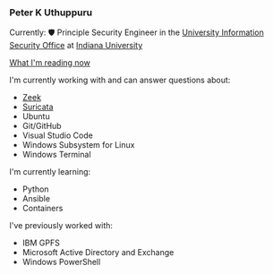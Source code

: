 ### Peter K Uthuppuru

Currently: :shield: Principle Security Engineer in the [University Information Security Office] at [Indiana University]

[What I'm reading now](reading.md)

I'm currently working with and can answer questions about:

* [Zeek](https://zeek.org)
* [Suricata](https://suricata.io)
* Ubuntu
* Git/GitHub
* Visual Studio Code
* Windows Subsystem for Linux
* Windows Terminal

I'm currently learning:

* Python
* Ansible
* Containers

I've previously worked with:

* IBM GPFS
* Microsoft Active Directory and Exchange
* Windows PowerShell

[University Information Security Office]: https://informationsecurity.iu.edu/ "Indiana University University Information Security Office"
[Indiana University]: https://www.iu.edu "Indiana University"
